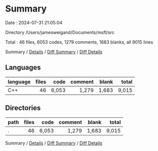 # Summary

Date : 2024-07-31 21:05:04

Directory /Users/jamesweigand/Documents/msfl/src

Total : 46 files,  6053 codes, 1279 comments, 1683 blanks, all 9015 lines

Summary / [Details](details.md) / [Diff Summary](diff.md) / [Diff Details](diff-details.md)

## Languages
| language | files | code | comment | blank | total |
| :--- | ---: | ---: | ---: | ---: | ---: |
| C++ | 46 | 6,053 | 1,279 | 1,683 | 9,015 |

## Directories
| path | files | code | comment | blank | total |
| :--- | ---: | ---: | ---: | ---: | ---: |
| . | 46 | 6,053 | 1,279 | 1,683 | 9,015 |

Summary / [Details](details.md) / [Diff Summary](diff.md) / [Diff Details](diff-details.md)